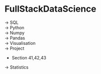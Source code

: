 # FullStackDataScience

→ SQL<br>
→ Python<br>
→ Numpy<br>
→ Pandas<br>
→ Visualisation<br>
→ Project <br>
  * Section 41,42,43<br>
  
→ Statistics
